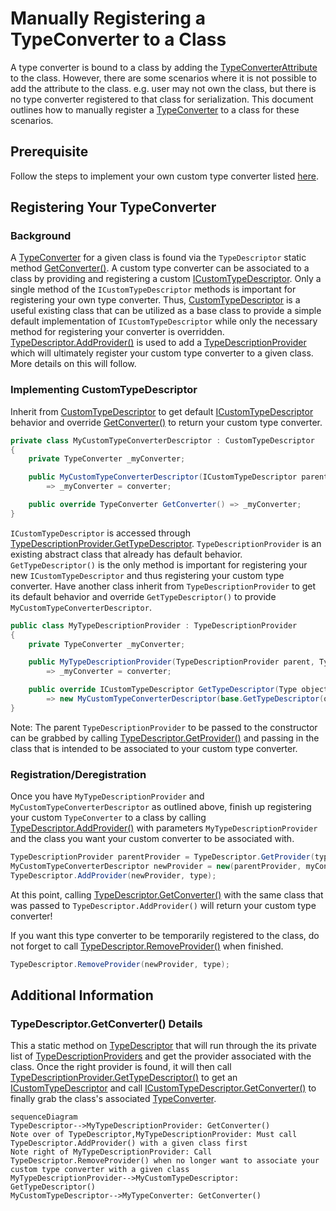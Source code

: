 # Manually Registering a TypeConverter to a Class
A type converter is bound to a class by adding the [TypeConverterAttribute](https://learn.microsoft.com/dotnet/api/system.componentmodel.typeconverterattribute) to the class. However, there are some scenarios where it is not possible to add the attribute to the class. e.g. user may not own the class, but there is no type converter registered to that class for serialization. This document outlines how to manually register a [TypeConverter](https://learn.microsoft.com/dotnet/api/system.componentmodel.typeconverter) to a class for these scenarios.

## Prerequisite
Follow the steps to implement your own custom type converter listed [here](https://learn.microsoft.com/dotnet/api/system.componentmodel.typeconverter#notes-to-inheritors).

## Registering Your TypeConverter

### Background

A [TypeConverter](https://learn.microsoft.com/dotnet/api/system.componentmodel.typeconverter) for a given class is found via the `TypeDescriptor` static method [GetConverter()](https://learn.microsoft.com/dotnet/api/system.componentmodel.typedescriptor.getconverter). A custom type converter can be associated to a class by providing and registering a custom [ICustomTypeDescriptor](https://learn.microsoft.com/dotnet/api/system.componentmodel.icustomtypedescriptor). Only a single method of the `ICustomTypeDescriptor` methods is important for registering your own type converter. Thus, [CustomTypeDescriptor](https://learn.microsoft.com/dotnet/api/system.componentmodel.customtypedescriptor) is a useful existing class that can be utilized as a base class to provide a simple default implementation of `ICustomTypeDescriptor` while only the necessary method for registering your converter is overridden. [TypeDescriptor.AddProvider()](https://learn.microsoft.com/dotnet/api/system.componentmodel.typedescriptor.addprovider) is used to add a [TypeDescriptionProvider](https://learn.microsoft.com/dotnet/api/system.componentmodel.typedescriptionprovider) which will ultimately register your custom type converter to a given class. More details on this will follow.

### Implementing CustomTypeDescriptor
Inherit from [CustomTypeDescriptor](https://learn.microsoft.com/dotnet/api/system.componentmodel.customtypedescriptor) to get default [ICustomTypeDescriptor](https://learn.microsoft.com/dotnet/api/system.componentmodel.icustomtypedescriptor) behavior and override [GetConverter()](https://learn.microsoft.com/dotnet/api/system.componentmodel.customtypedescriptor.getconverter) to return your custom type converter. 
```c#
private class MyCustomTypeConverterDescriptor : CustomTypeDescriptor
{
    private TypeConverter _myConverter;

    public MyCustomTypeConverterDescriptor(ICustomTypeDescriptor parent, TypeConverter converter) : base(parent)
        => _myConverter = converter;

    public override TypeConverter GetConverter() => _myConverter;
}
```
`ICustomTypeDescriptor` is accessed through [TypeDescriptionProvider.GetTypeDescriptor](https://learn.microsoft.com/dotnet/api/system.componentmodel.typedescriptionprovider.gettypedescriptor). `TypeDescriptionProvider` is an existing abstract class that already has default behavior. `GetTypeDescriptor()` is the only method is important for registering your new `ICustomTypeDescriptor` and thus registering your custom type converter. Have another class inherit from `TypeDescriptionProvider` to get its default behavior and override `GetTypeDescriptor()` to provide `MyCustomTypeConverterDescriptor`.

```c#
public class MyTypeDescriptionProvider : TypeDescriptionProvider
{
    private TypeConverter _myConverter;

    public MyTypeDescriptionProvider(TypeDescriptionProvider parent, TypeConverter converter) : base(parent)
        => _myConverter = converter;

    public override ICustomTypeDescriptor GetTypeDescriptor(Type objectType, object instance) 
        => new MyCustomTypeConverterDescriptor(base.GetTypeDescriptor(objectType, instance), _myConverter);
}
```
Note: The parent `TypeDescriptionProvider` to be passed to the constructor can be grabbed by calling [TypeDescriptor.GetProvider()]() and passing in the class that is intended to be associated to your custom type converter.

### Registration/Deregistration
Once you have `MyTypeDescriptionProvider` and `MyCustomTypeConverterDescriptor` as outlined above, finish up registering your custom `TypeConverter` to a class by calling [TypeDescriptor.AddProvider()](https://learn.microsoft.com/dotnet/api/system.componentmodel.typedescriptor.addprovider) with parameters `MyTypeDescriptionProvider` and the class you want your custom converter to be associated with. 
```c#
TypeDescriptionProvider parentProvider = TypeDescriptor.GetProvider(type);
MyCustomTypeConverterDescriptor newProvider = new(parentProvider, myConverter);
TypeDescriptor.AddProvider(newProvider, type);
```
At this point, calling [TypeDescriptor.GetConverter()](https://learn.microsoft.com/dotnet/api/system.componentmodel.typedescriptor.getconverter) with the same class that was passed to `TypeDescriptor.AddProvider()` will return your custom type converter! 

If you want this type converter to be temporarily registered to the class, do not forget to call [TypeDescriptor.RemoveProvider()](https://learn.microsoft.com/dotnet/api/system.componentmodel.typedescriptor.removeprovider) when finished.
```c#
TypeDescriptor.RemoveProvider(newProvider, type);
```

## Additional Information

### TypeDescriptor.GetConverter() Details
This a static method on [TypeDescriptor](https://learn.microsoft.com/dotnet/api/system.componentmodel.typedescriptor) that will run through the its private list of [TypeDescriptionProviders](https://learn.microsoft.com/dotnet/api/system.componentmodel.typedescriptionprovider) and get the provider associated with the class. Once the right provider is found, it will then call [TypeDescriptionProvider.GetTypeDescriptor()](https://learn.microsoft.com/dotnet/api/system.componentmodel.typedescriptionprovider.gettypedescriptor) to get an [ICustomTypeDescriptor](https://learn.microsoft.com/dotnet/api/system.componentmodel.icustomtypedescriptor) and call [ICustomTypeDescriptor.GetConverter()](https://learn.microsoft.com/dotnet/api/system.componentmodel.icustomtypedescriptor.getconverter) to finally grab the class's associated [TypeConverter](https://learn.microsoft.com/dotnet/api/system.componentmodel.typeconverter). 

```mermaid
sequenceDiagram
TypeDescriptor-->MyTypeDescriptionProvider: GetConverter()
Note over of TypeDescriptor,MyTypeDescriptionProvider: Must call TypeDescriptor.AddProvider() with a given class first
Note right of MyTypeDescriptionProvider: Call TypeDescriptor.RemoveProvider() when no longer want to associate your custom type converter with a given class
MyTypeDescriptionProvider-->MyCustomTypeDescriptor: GetTypeDescriptor()
MyCustomTypeDescriptor-->MyTypeConverter: GetConverter()

```